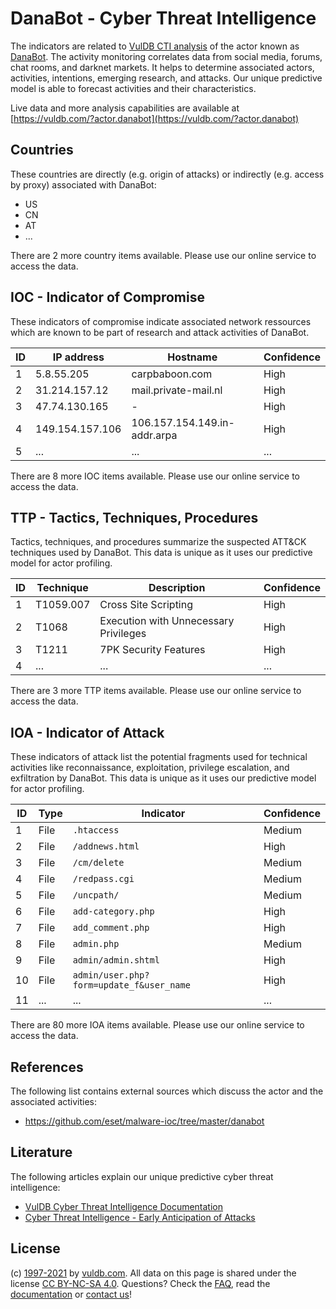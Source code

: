 # DanaBot - Cyber Threat Intelligence

The indicators are related to [VulDB CTI analysis](https://vuldb.com/?doc.cti) of the actor known as [DanaBot](https://vuldb.com/?actor.danabot). The activity monitoring correlates data from social media, forums, chat rooms, and darknet markets. It helps to determine associated actors, activities, intentions, emerging research, and attacks. Our unique predictive model is able to forecast activities and their characteristics.

Live data and more analysis capabilities are available at [https://vuldb.com/?actor.danabot](https://vuldb.com/?actor.danabot)

## Countries

These countries are directly (e.g. origin of attacks) or indirectly (e.g. access by proxy) associated with DanaBot:

* US
* CN
* AT
* ...

There are 2 more country items available. Please use our online service to access the data.

## IOC - Indicator of Compromise

These indicators of compromise indicate associated network ressources which are known to be part of research and attack activities of DanaBot.

ID | IP address | Hostname | Confidence
-- | ---------- | -------- | ----------
1 | 5.8.55.205 | carpbaboon.com | High
2 | 31.214.157.12 | mail.private-mail.nl | High
3 | 47.74.130.165 | - | High
4 | 149.154.157.106 | 106.157.154.149.in-addr.arpa | High
5 | ... | ... | ...

There are 8 more IOC items available. Please use our online service to access the data.

## TTP - Tactics, Techniques, Procedures

Tactics, techniques, and procedures summarize the suspected ATT&CK techniques used by DanaBot. This data is unique as it uses our predictive model for actor profiling.

ID | Technique | Description | Confidence
-- | --------- | ----------- | ----------
1 | T1059.007 | Cross Site Scripting | High
2 | T1068 | Execution with Unnecessary Privileges | High
3 | T1211 | 7PK Security Features | High
4 | ... | ... | ...

There are 3 more TTP items available. Please use our online service to access the data.

## IOA - Indicator of Attack

These indicators of attack list the potential fragments used for technical activities like reconnaissance, exploitation, privilege escalation, and exfiltration by DanaBot. This data is unique as it uses our predictive model for actor profiling.

ID | Type | Indicator | Confidence
-- | ---- | --------- | ----------
1 | File | `.htaccess` | Medium
2 | File | `/addnews.html` | High
3 | File | `/cm/delete` | Medium
4 | File | `/redpass.cgi` | Medium
5 | File | `/uncpath/` | Medium
6 | File | `add-category.php` | High
7 | File | `add_comment.php` | High
8 | File | `admin.php` | Medium
9 | File | `admin/admin.shtml` | High
10 | File | `admin/user.php?form=update_f&user_name` | High
11 | ... | ... | ...

There are 80 more IOA items available. Please use our online service to access the data.

## References

The following list contains external sources which discuss the actor and the associated activities:

* https://github.com/eset/malware-ioc/tree/master/danabot

## Literature

The following articles explain our unique predictive cyber threat intelligence:

* [VulDB Cyber Threat Intelligence Documentation](https://vuldb.com/?doc.cti)
* [Cyber Threat Intelligence - Early Anticipation of Attacks](https://www.scip.ch/en/?labs.20201022)

## License

(c) [1997-2021](https://vuldb.com/?doc.changelog) by [vuldb.com](https://vuldb.com/?doc.about). All data on this page is shared under the license [CC BY-NC-SA 4.0](https://creativecommons.org/licenses/by-nc-sa/4.0/). Questions? Check the [FAQ](https://vuldb.com/?doc.faq), read the [documentation](https://vuldb.com/?doc) or [contact us](https://vuldb.com/?contact)!
